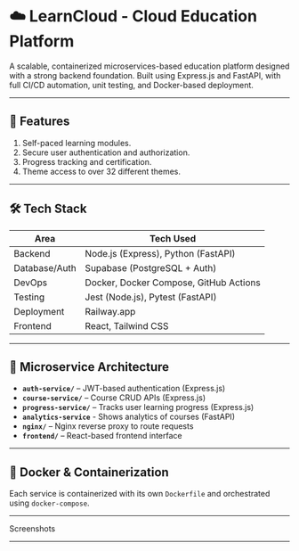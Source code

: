 # ☁️ LearnCloud - Cloud Education Platform

A scalable, containerized microservices-based education platform designed with a strong backend foundation. Built using Express.js and FastAPI, with full CI/CD automation, unit testing, and Docker-based deployment.

---

## 🚀 Features

1. Self-paced learning modules.    
2. Secure user authentication and authorization.  
3. Progress tracking and certification.  
4. Theme access to over 32 different themes. 

---

## 🛠️ Tech Stack

| Area           | Tech Used                                |
|----------------|-------------------------------------------|
| Backend        | Node.js (Express), Python (FastAPI)       |
| Database/Auth  | Supabase (PostgreSQL + Auth)              |
| DevOps         | Docker, Docker Compose, GitHub Actions    |
| Testing        | Jest (Node.js), Pytest (FastAPI)          |
| Deployment     | Railway.app                               |
| Frontend       | React, Tailwind CSS                       |

---

## 🧱 Microservice Architecture

- **`auth-service/`** – JWT-based authentication (Express.js)
- **`course-service/`** – Course CRUD APIs (Express.js)
- **`progress-service/`** – Tracks user learning progress (Express.js)
- **`analytics-service`** - Shows analytics of courses (FastAPI)
- **`nginx/`** – Nginx reverse proxy to route requests
- **`frontend/`** – React-based frontend interface

---

## 🐳 Docker & Containerization

Each service is containerized with its own `Dockerfile` and orchestrated using `docker-compose`.

---

Screenshots

---

